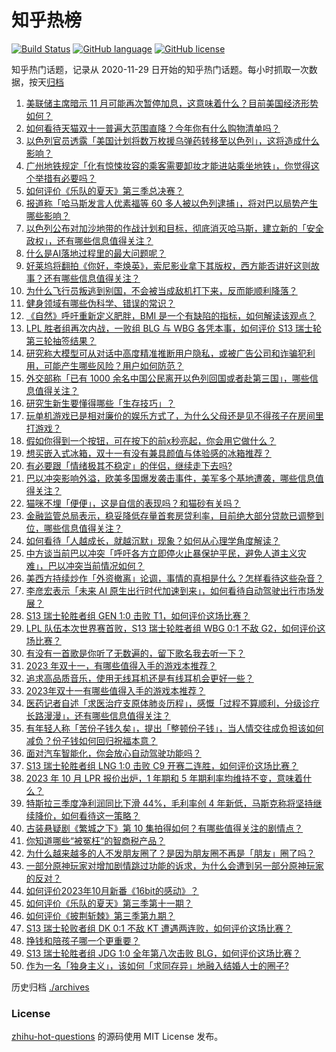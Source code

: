 # 知乎热榜
[![Build Status](https://github.com/ToWeLong/zhihu-hot-questions/workflows/CI/badge.svg)](https://github.com/ToWeLong/zhihu-hot-questions/actions)
[![GitHub language](https://img.shields.io/badge/language-golang-orange.svg)](https://golang.org/)
[![GitHub license](https://img.shields.io/github/license/ToWeLong/zhihu-hot-questions)](https://github.com/ToWeLong/zhihu-hot-questions/blob/main/LICENSE)

知乎热门话题，记录从 2020-11-29 日开始的知乎热门话题。每小时抓取一次数据，按天[归档](./archives)

<!-- BEGIN -->

1. [美联储主席暗示 11 月可能再次暂停加息，这意味着什么？目前美国经济形势如何？](https://www.zhihu.com/question/626957782)
1. [如何看待天猫双十一普遍大范围直降？今年你有什么购物清单吗？](https://www.zhihu.com/question/627045191)
1. [以色列官员透露「美国计划将数万枚援乌弹药转移至以色列」，这将造成什么影响？](https://www.zhihu.com/question/626988958)
1. [广州地铁规定「化有惊悚妆容的乘客需要卸妆才能进站乘坐地铁」，你觉得这个举措有必要吗？](https://www.zhihu.com/question/626816270)
1. [如何评价《乐队的夏天》第三季总决赛？](https://www.zhihu.com/question/627058922)
1. [报道称「哈马斯发言人优素福等 60 多人被以色列逮捕」，将对巴以局势产生哪些影响？](https://www.zhihu.com/question/627034925)
1. [以色列公布对加沙地带的作战计划和目标，彻底消灭哈马斯，建立新的「安全政权」，还有哪些信息值得关注？](https://www.zhihu.com/question/627055903)
1. [什么是AI落地过程里的最大问题呢？](https://www.zhihu.com/question/626310081)
1. [好莱坞将翻拍《你好，李焕英》，索尼影业拿下其版权，西方能否讲好这则故事？还有哪些信息值得关注？](https://www.zhihu.com/question/626828734)
1. [为什么飞行员叛逃到别国，不会被当成敌机打下来，反而能顺利降落？](https://www.zhihu.com/question/622552315)
1. [健身领域有哪些伪科学、错误的常识？](https://www.zhihu.com/question/26735784)
1. [《自然》呼吁重新定义肥胖，BMI 是一个有缺陷的指标，如何解读该观点？](https://www.zhihu.com/question/626670177)
1. [LPL 胜者组再次内战，一败组 BLG 与 WBG 各凭本事，如何评价 S13 瑞士轮第三轮抽签结果？](https://www.zhihu.com/question/627066926)
1. [研究称大模型可从对话中高度精准推断用户隐私，或被广告公司和诈骗犯利用，可能产生哪些风险？用户如何防范？](https://www.zhihu.com/question/626866675)
1. [外交部称「已有 1000 余名中国公民离开以色列回国或者赴第三国」，哪些信息值得关注？](https://www.zhihu.com/question/627002619)
1. [研究生新生要懂得哪些「生存技巧」？](https://www.zhihu.com/question/625453804)
1. [玩单机游戏已是相对廉价的娱乐方式了，为什么父母还是见不得孩子在房间里打游戏？](https://www.zhihu.com/question/612630292)
1. [假如你得到一个按钮，可在按下的前x秒亮起，你会用它做什么？](https://www.zhihu.com/question/620391611)
1. [想买嵌入式冰箱，双十一有没有兼具颜值与体验感的冰箱推荐？](https://www.zhihu.com/question/626995094)
1. [有必要跟「情绪极其不稳定」的伴侣，继续走下去吗?](https://www.zhihu.com/question/626310711)
1. [巴以冲突影响外溢，欧美多国爆发袭击事件，美军多个基地遭袭，哪些信息值得关注？](https://www.zhihu.com/question/626983350)
1. [猫咪不埋「便便」，这是自信的表现吗？和猫砂有关吗？](https://www.zhihu.com/question/626421211)
1. [金融监管总局表示，稳妥降低存量首套房贷利率，目前绝大部分贷款已调整到位，哪些信息值得关注？](https://www.zhihu.com/question/627007282)
1. [如何看待「人越成长，就越沉默」现象？如何从心理学角度解读？](https://www.zhihu.com/question/626978116)
1. [中方谈当前巴以冲突「呼吁各方立即停火止暴保护平民，避免人道主义灾难」，巴以冲突当前情况如何？](https://www.zhihu.com/question/627005681)
1. [美西方持续炒作「外资撤离」论调，事情的真相是什么？怎样看待这些杂音？](https://www.zhihu.com/question/626803789)
1. [李彦宏表示「未来 AI 原生出行时代加速到来」，如何看待自动驾驶出行市场发展？](https://www.zhihu.com/question/626832311)
1. [S13 瑞士轮胜者组 GEN 1:0 击败 T1，如何评价这场比赛？](https://www.zhihu.com/question/627013905)
1. [LPL 队伍本次世界赛首败，S13 瑞士轮胜者组 WBG 0:1 不敌 G2，如何评价这场比赛？](https://www.zhihu.com/question/627029680)
1. [有没有一首歌是你听了无数遍的，留下歌名我去听一下？](https://www.zhihu.com/question/622425677)
1. [2023 年双十一，有哪些值得入手的游戏本推荐？](https://www.zhihu.com/question/626907715)
1. [追求高品质音乐，使用无线耳机还是有线耳机会更好一些？](https://www.zhihu.com/question/626655165)
1. [2023年双十一有哪些值得入手的游戏本推荐？](https://www.zhihu.com/question/626828924)
1. [医药记者自述「求医治疗支原体肺炎历程」，感慨「过程不算顺利，分级诊疗长路漫漫」，还有哪些信息值得关注？](https://www.zhihu.com/question/626976199)
1. [有年轻人称「苦份子钱久矣」，提出「整顿份子钱」，当人情交往成负担该如何减负？份子钱如何回归祝福本意？](https://www.zhihu.com/question/626801188)
1. [面对汽车智能化，你会放心自动驾驶功能吗？](https://www.zhihu.com/question/625823596)
1. [S13 瑞士轮胜者组 LNG 1:0 击败 C9 开赛二连胜，如何评价这场比赛？](https://www.zhihu.com/question/626990438)
1. [2023 年 10 月 LPR 报价出炉，1 年期和 5 年期利率均维持不变，意味着什么？](https://www.zhihu.com/question/626963444)
1. [特斯拉三季度净利润同比下滑 44%，毛利率创 4 年新低，马斯克称将坚持继续降价，如何看待这一策略？](https://www.zhihu.com/question/626901506)
1. [古装悬疑剧《繁城之下》第 10 集拍得如何？有哪些值得关注的剧情点？](https://www.zhihu.com/question/627024678)
1. [你知道哪些“被冤枉”的智商税产品？](https://www.zhihu.com/question/626991307)
1. [为什么越来越多的人不发朋友圈了？是因为朋友圈不再是「朋友」圈了吗？](https://www.zhihu.com/question/626978033)
1. [一部分原神玩家对增加剧情跳过功能的诉求，为什么会遭到另一部分原神玩家的反对？](https://www.zhihu.com/question/626814357)
1. [如何评价2023年10月新番《16bit的感动》？](https://www.zhihu.com/question/625822396)
1. [如何评价《乐队的夏天》第三季第十一期？](https://www.zhihu.com/question/627018475)
1. [如何评价《披荆斩棘》第三季第九期？](https://www.zhihu.com/question/626974401)
1. [S13 瑞士轮败者组 DK 0:1 不敌 KT 遭遇两连败，如何评价这场比赛？](https://www.zhihu.com/question/627053840)
1. [挣钱和陪孩子哪一个更重要？](https://www.zhihu.com/question/613569488)
1. [S13 瑞士轮胜者组 JDG 1:0 全年第八次击败 BLG，如何评价这场比赛？](https://www.zhihu.com/question/627050693)
1. [作为一名「独身主义」，该如何「求同存异」地融入结婚人士的圈子?](https://www.zhihu.com/question/625758383)

<!-- END -->

历史归档 [./archives](./archives)


### License
[zhihu-hot-questions](https://github.com/towelong/zhihu-hot-questions) 的源码使用 MIT License 发布。